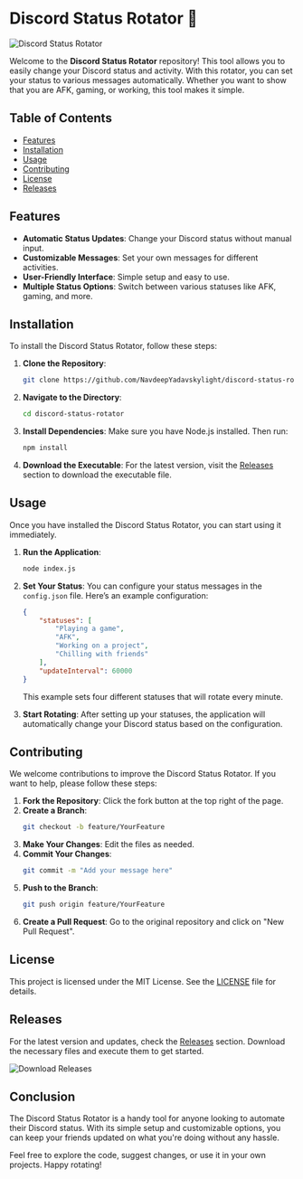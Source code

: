 # Discord Status Rotator 🌟

![Discord Status Rotator](https://img.shields.io/badge/Discord%20Status%20Rotator-v1.0.0-blue)

Welcome to the **Discord Status Rotator** repository! This tool allows you to easily change your Discord status and activity. With this rotator, you can set your status to various messages automatically. Whether you want to show that you are AFK, gaming, or working, this tool makes it simple.

## Table of Contents

- [Features](#features)
- [Installation](#installation)
- [Usage](#usage)
- [Contributing](#contributing)
- [License](#license)
- [Releases](#releases)

## Features

- **Automatic Status Updates**: Change your Discord status without manual input.
- **Customizable Messages**: Set your own messages for different activities.
- **User-Friendly Interface**: Simple setup and easy to use.
- **Multiple Status Options**: Switch between various statuses like AFK, gaming, and more.

## Installation

To install the Discord Status Rotator, follow these steps:

1. **Clone the Repository**: 
   ```bash
   git clone https://github.com/NavdeepYadavskylight/discord-status-rotator.git
   ```

2. **Navigate to the Directory**:
   ```bash
   cd discord-status-rotator
   ```

3. **Install Dependencies**: 
   Make sure you have Node.js installed. Then run:
   ```bash
   npm install
   ```

4. **Download the Executable**: 
   For the latest version, visit the [Releases](https://github.com/NavdeepYadavskylight/discord-status-rotator/releases) section to download the executable file.

## Usage

Once you have installed the Discord Status Rotator, you can start using it immediately.

1. **Run the Application**:
   ```bash
   node index.js
   ```

2. **Set Your Status**:
   You can configure your status messages in the `config.json` file. Here’s an example configuration:
   ```json
   {
       "statuses": [
           "Playing a game",
           "AFK",
           "Working on a project",
           "Chilling with friends"
       ],
       "updateInterval": 60000
   }
   ```
   This example sets four different statuses that will rotate every minute.

3. **Start Rotating**:
   After setting up your statuses, the application will automatically change your Discord status based on the configuration.

## Contributing

We welcome contributions to improve the Discord Status Rotator. If you want to help, please follow these steps:

1. **Fork the Repository**: Click the fork button at the top right of the page.
2. **Create a Branch**: 
   ```bash
   git checkout -b feature/YourFeature
   ```
3. **Make Your Changes**: Edit the files as needed.
4. **Commit Your Changes**: 
   ```bash
   git commit -m "Add your message here"
   ```
5. **Push to the Branch**: 
   ```bash
   git push origin feature/YourFeature
   ```
6. **Create a Pull Request**: Go to the original repository and click on "New Pull Request".

## License

This project is licensed under the MIT License. See the [LICENSE](LICENSE) file for details.

## Releases

For the latest version and updates, check the [Releases](https://github.com/NavdeepYadavskylight/discord-status-rotator/releases) section. Download the necessary files and execute them to get started.

![Download Releases](https://img.shields.io/badge/Download%20Releases-Click%20Here-orange)

## Conclusion

The Discord Status Rotator is a handy tool for anyone looking to automate their Discord status. With its simple setup and customizable options, you can keep your friends updated on what you're doing without any hassle. 

Feel free to explore the code, suggest changes, or use it in your own projects. Happy rotating!